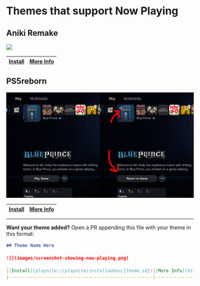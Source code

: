# Themes that support Now Playing

## Aniki Remake

![](images/aniki-remake.png)

|[Install](playnite://playnite/installaddon/Aniki_ReMake_bb8728bd-ac83-4324-88b1-ee5c586527d1)|[More Info](https://playnite.link/addons.html#Aniki_ReMake_bb8728bd-ac83-4324-88b1-ee5c586527d1)|
|---|---|

## PS5reborn

![](images/ps5reborn.png)

|[Install](playnite://playnite/installaddon/PS5reborn_saVantCZ)|[More Info](https://playnite.link/addons.html#PS5reborn_saVantCZ)|
|---|---| 


---
**Want your theme added?** Open a PR appending this file with your theme in this format:

```md
## Theme Name Here

![](images/screenshot-showing-now-playing.png)

|[Install](playnite://playnite/installaddon/{theme_id})|[More Info](https://playnite.link/addons.html#{theme_id})|
|------------------------------------------------------|---------------------------------------------------------| 
```